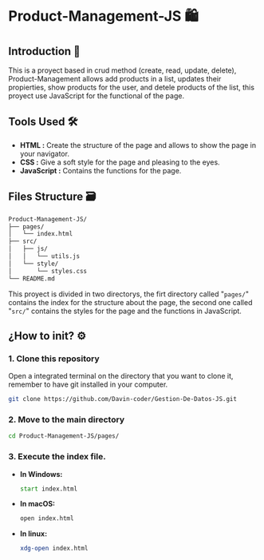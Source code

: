 # Product-Management-JS 🛍️

## Introduction 🔎

This is a proyect based in crud method (create, read, update, delete), Product-Management allows add products in a list, updates their propierties, show products for the user, and detele products of the list, this proyect use JavaScript for the functional of the page.

## Tools Used 🛠️

- **HTML :** Create the structure of the page and allows to show the page in your navigator.
- **CSS :** Give a soft style for the page and pleasing to the eyes.
- **JavaScript :** Contains the functions for the page.

## Files Structure 🗃️
```bash
Product-Management-JS/
├── pages/
│   └── index.html
├── src/
│   ├── js/
│   │   └── utils.js
│   └── style/
│       └── styles.css
└── README.md
```
This proyect is divided in two directorys, the firt directory called "`pages/`" contains the index for the structure about the page, the second one called "`src/`" contains the styles for the page and the functions in JavaScript.

## ¿How to init? ⚙️

### 1. Clone this repository

Open a integrated terminal on the directory that you want to clone it, remember to have git installed in your computer.
```bash
git clone https://github.com/Davin-coder/Gestion-De-Datos-JS.git
```
### 2. Move to the main directory
```bash
cd Product-Management-JS/pages/
```
### 3. Execute the index file.

- **In Windows:**
    ```cmd
    start index.html
    ```
- **In macOS:**
    ```bash
    open index.html
    ```
- **In linux:**
    ```bash
    xdg-open index.html
    ```